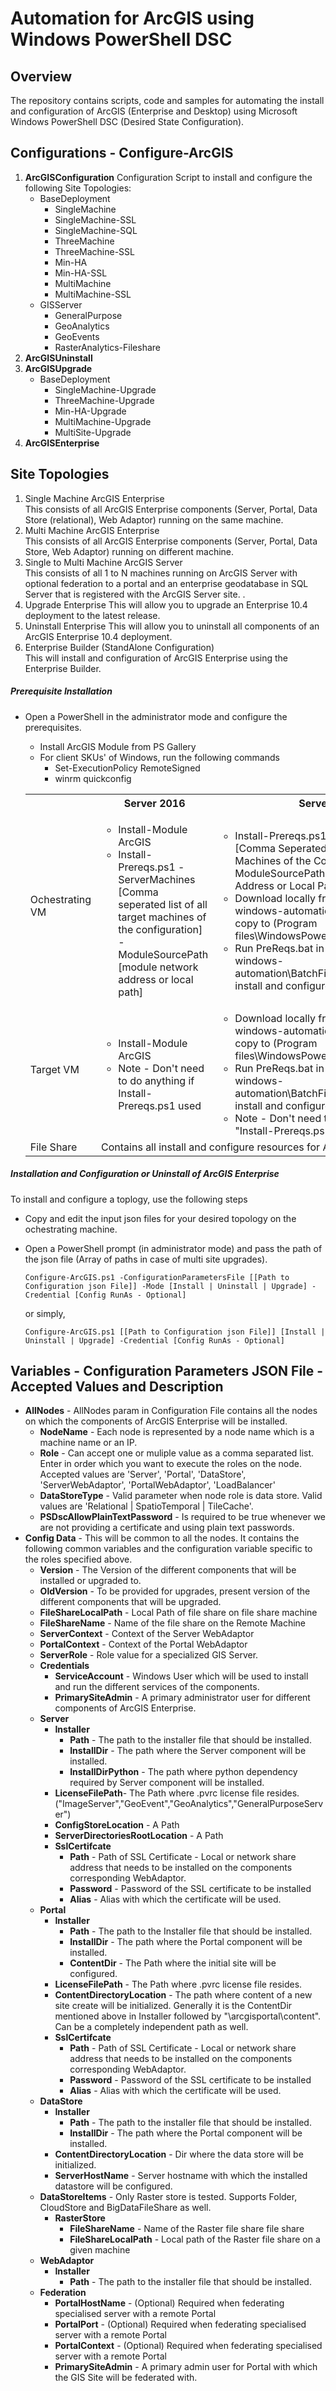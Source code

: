 # Automation for ArcGIS using Windows PowerShell DSC

## Overview
The repository contains scripts, code and samples for automating the install and configuration of ArcGIS (Enterprise and Desktop) using Microsoft Windows PowerShell DSC (Desired State Configuration).

## Configurations - Configure-ArcGIS
1. **ArcGISConfiguration** 
	Configuration Script to install and configure the following Site Topologies:
	- BaseDeployment
		- SingleMachine
		- SingleMachine-SSL
		- SingleMachine-SQL
		- ThreeMachine
		- ThreeMachine-SSL
		- Min-HA
		- Min-HA-SSL
		- MultiMachine
		- MultiMachine-SSL
	- GISServer
		- GeneralPurpose
		- GeoAnalytics
		- GeoEvents
		- RasterAnalytics-Fileshare
2. **ArcGISUninstall** 
3. **ArcGISUpgrade**
	- BaseDeployment
		- SingleMachine-Upgrade
		- ThreeMachine-Upgrade
		- Min-HA-Upgrade
		- MultiMachine-Upgrade
		- MultiSite-Upgrade 
4. **ArcGISEnterprise**

## Site Topologies

1. Single Machine ArcGIS Enterprise  
	This consists of all ArcGIS Enterprise components (Server, Portal, Data Store (relational), Web Adaptor) running on the same machine.
2. Multi Machine ArcGIS Enterprise  
	This consists of all ArcGIS Enterprise components (Server, Portal, Data Store, Web Adaptor) running on different machine.
3. Single to Multi Machine ArcGIS Server   
	This consists of all 1 to N machines running on ArcGIS Server with optional federation to a portal and an enterprise geodatabase in SQL Server that is registered with the ArcGIS Server site. .
4. Upgrade Enterprise
	This will allow you to upgrade an Enterprise 10.4 deployment to the latest release.
5. Uninstall Enterprise
	This will allow you to uninstall all components of an ArcGIS Enterprise 10.4 deployment.
6. Enterprise Builder (StandAlone Configuration)  
	This will install and configuration of ArcGIS Enterprise using the Enterprise Builder.

##### Prerequisite Installation
* Open a PowerShell in the administrator mode and configure the prerequisites. 
	* Install ArcGIS Module from PS Gallery 		
	* For client SKUs' of Windows, run the following commands
		* Set-ExecutionPolicy RemoteSigned
		* winrm quickconfig

	<Table>	
		<tr>
			<th></th>
			<th>Server 2016</th>
			<th>Server 2012</th>
		</tr>
		<tr>
			<td>Ochestrating VM</td>
			<td> 
				<ul> 
					<li>Install-Module ArcGIS</li>
					<li>Install-Prereqs.ps1 -ServerMachines [Comma seperated list of all target machines of the configuration] -ModuleSourcePath [module network address or local path]</li>
				</ul>
			</td>
			<td> 
				<ul> 
					<li>Install-Prereqs.ps1 -ServerMachines [Comma Seperated List of All Target Machines of the Configuration] -ModuleSourcePath [Module Network Address or Local Path]</li>
					<li> Download locally from (\\sgoel\arcgis-windows-automation\Modules\ArcGIS) and copy to (Program files\WindowsPowerShell\Modules\ArcGIS).</li>
					<li>Run PreReqs.bat in the (\\SGOEL\arcgis-windows-automation\BatchFiles\PreReqs.bat) to install and configure the PreReqs.</li>
				</ul>
			</td>
		</tr>
		<tr>
			<td>Target VM</td>
			<td>
				<ul> 
					<li>Install-Module ArcGIS</li>
					<li>Note - Don't need to do anything if Install-Prereqs.ps1 used</li>
				</ul>
			</td>
			<td>
				<ul>
					<li>Download locally from (\\sgoel\arcgis-windows-automation\Modules\ArcGIS) and copy to (Program files\WindowsPowerShell\Modules\ArcGIS).</li>
					<li>Run PreReqs.bat in the (\\SGOEL\arcgis-windows-automation\BatchFiles\PreReqs.bat) to install and configure the prerequisites.	</li>
					<li>Note - Don't need to do anything if "Install-Prereqs.ps1" used</li>
				</ul>
			</td>
		</tr>
		<tr>
			<td>File Share</td>
			<td colspan=2>Contains all install and configure resources for ArcGIS Enterprise </td>
		</tr>
	</Table>

##### Installation and Configuration or Uninstall of ArcGIS Enterprise
To install and configure a toplogy, use the following steps

* Copy and edit the input json files for your desired topology on the ochestrating machine.
* Open a PowerShell prompt (in administrator mode) and pass the path of the json file (Array of paths in case of multi site upgrades).
	
    ``` 
    Configure-ArcGIS.ps1 -ConfigurationParametersFile [[Path to Configuration json File]] -Mode [Install | Uninstall | Upgrade] -Credential [Config RunAs - Optional] 
    ```
    or simply,
	``` 
    Configure-ArcGIS.ps1 [[Path to Configuration json File]] [Install | Uninstall | Upgrade] -Credential [Config RunAs - Optional]
    ```

## Variables - Configuration Parameters JSON File - Accepted Values and Description
* **AllNodes** - AllNodes param in Configuration File contains all the nodes on which the components of ArcGIS Enterprise will be installed.
	* **NodeName** -  Each node is represented by a node name which is a machine name or an IP.  
	* **Role** - Can accept one or muliple value as a comma separated list. Enter in order which you want to execute the roles on the node. Accepted values  are 'Server', 'Portal', 'DataStore', 'ServerWebAdaptor', 'PortalWebAdaptor', 'LoadBalancer'
	* **DataStoreType** -  Valid parameter when node role is data store. Valid values are 'Relational | SpatioTemporal | TileCache'.
	* **PSDscAllowPlainTextPassword** - Is required to be true whenever we are not providing a certificate and using plain text passwords.
* **Config Data** - This will be common to all the nodes. It contains the following common variables and the configuration variable specific to the roles specified above. 
	* **Version** - The Version of the different components that will be installed or upgraded to.
	* **OldVersion** - To be provided for upgrades, present version of the different components that will be upgraded.
	* **FileShareLocalPath** - Local Path of file share on file share machine
	* **FileShareName** - Name of the file share on the Remote Machine
	* **ServerContext** - Context of the Server WebAdaptor
	* **PortalContext** - Context of the Portal WebAdaptor
	* **ServerRole** - Role value for a specialized GIS Server.
	* **Credentials**
		* **ServiceAccount** - Windows User which will be used to install and run the different services of the components.
		* **PrimarySiteAdmin** - A primary administrator user for different components of ArcGIS Enterprise.
	* **Server**
		* **Installer**
			* **Path** - The path to the installer file that should be installed. 
			* **InstallDir** - The path where the Server component will be installed. 
			* **InstallDirPython** - The path where python dependency required by Server component will be installed.
		* **LicenseFilePath**- The Path where .pvrc license file resides. ("ImageServer","GeoEvent","GeoAnalytics","GeneralPurposeServer")
		* **ConfigStoreLocation** - A Path
		* **ServerDirectoriesRootLocation** - A Path
		* **SslCertifcate**
			* **Path** - Path of SSL Certificate - Local or network share address that needs to be installed on the components corresponding WebAdaptor.
			* **Password** - Password of the SSL certificate to be installed
			* **Alias** - Alias with which the certificate will be used.
	* **Portal**
		* **Installer**
			* **Path** - The path to the Installer file that should be installed. 
			* **InstallDir** - The path where the Portal component will be installed. 
			* **ContentDir** - The Path where the initial site will be configured.
		* **LicenseFilePath** - The Path where .pvrc license file resides.
		* **ContentDirectoryLocation** - The path where content of a new site create will be initialized. Generally it is the ContentDir mentioned above in Installer followed by "\arcgisportal\content". Can be a completely independent path as well.
		* **SslCertifcate**
			* **Path** - Path of SSL Certificate - Local or network share address that needs to be installed on the components corresponding WebAdaptor.
			* **Password** - Password of the SSL certificate to be installed
			* **Alias** - Alias with which the certificate will be used.
	* **DataStore**
		* **Installer**
			* **Path** - The path to the installer file that should be installed. 
			* **InstallDir** - The path where the Portal component will be installed. 
		* **ContentDirectoryLocation** - Dir where the data store will be initialized.
		* **ServerHostName** - Server hostname with which the installed datastore will be configured.
	* **DataStoreItems** - Only Raster store is tested. Supports Folder, CloudStore and BigDataFileShare as well.  
		* **RasterStore**  
			* **FileShareName** - Name of the Raster file share file share
			* **FileShareLocalPath** - Local path of the Raster file share on a given machine
	* **WebAdaptor**
		* **Installer**
			* **Path** - The path to the installer file that should be installed. 
	* **Federation**
		* **PortalHostName** - (Optional) Required when federating specialised server with a remote Portal
		* **PortalPort** - (Optional)  Required when federating specialised server with a remote Portal
		* **PortalContext** - (Optional)  Required when federating specialised server with a remote Portal
		* **PrimarySiteAdmin** - A primary admin user for Portal with which the GIS Site will be federated with.